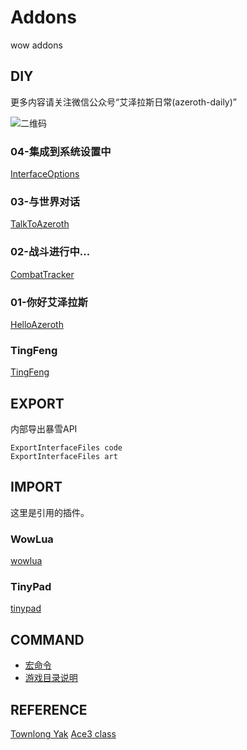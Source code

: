 # Addons
wow addons

## DIY

更多内容请关注微信公众号“艾泽拉斯日常(azeroth-daily)”

![二维码](./wecode.png)

### 04-集成到系统设置中

[InterfaceOptions](./04_InterfaceOptions)

### 03-与世界对话

[TalkToAzeroth](./03_TalkToAzeroth)

### 02-战斗进行中...

[CombatTracker](./02_CombatTracker)

### 01-你好艾泽拉斯

[HelloAzeroth](./01_HelloAzeroth)

### TingFeng

[TingFeng](./TingFeng)


## EXPORT
内部导出暴雪API

```
ExportInterfaceFiles code 
ExportInterfaceFiles art
```

## IMPORT

这里是引用的插件。


### WowLua

[wowlua](./WowLua)

### TinyPad

[tinypad](./TinyPad)


## COMMAND

- [宏命令](./MACRO.md)
- [游戏目录说明](./DIRREF.md)


## REFERENCE

[Townlong Yak](https://www.townlong-yak.com/)
[Ace3 class](https://wow.gamepedia.com/WelcomeHome_-_Your_first_Ace3_Addon)
